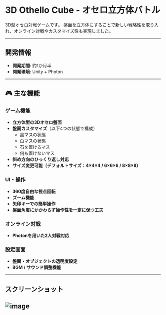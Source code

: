 # 3D Othello Cube - オセロ立方体バトル
3D型オセロ対戦ゲームです。 
盤面を立方体にすることで新しい戦略性を取り入れ、オンライン対戦やカスタマイズ性も実現しました。

---

## 開発情報

- **開発期間**: 約1か月半  
- **開発環境**: Unity + Photon  

---

## 🎮 主な機能

### ゲーム機能
- **立方体型の3Dオセロ盤面**
- **盤面カスタマイズ**（以下4つの状態で構成）
  - 黒マスの状態
  - 白マスの状態
  - 石を置けるマス
  - 何も置けないマス
- **斜め方向のひっくり返し対応**
- **サイズ変更可能（デフォルトサイズ：4×4×4 / 6×6×6 / 8×8×8）**

### UI・操作
- **360度自由な視点回転**
- **ズーム機能**
- **矢印キーでの簡単操作**
- **盤面角度にかかわらず操作性を一定に保つ工夫**

### オンライン対戦
- **Photonを用いた2人対戦対応**

### 設定画面
- **盤面・オブジェクトの透明度設定**
- **BGM / サウンド調整機能**

---

## スクリーンショット
  ![image](https://github.com/user-attachments/assets/970aef16-b5d4-471a-80be-5fb74fecddd5)
---


